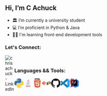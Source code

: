 ## Hi, I’m C Achuck
- 🏛️ I’m currently a university student
- 💻 I’m proficient in Python & Java 
- 👨‍💻 I'm learning front-end development tools

### Let's Connect:
[<img align="left" alt="chrisachuck - LinkedIn" width="30px" src="https://cdn.jsdelivr.net/npm/simple-icons@v3/icons/linkedin.svg" />][linkedin]
</br>
### Languages && Tools:
<img align="left" alt="Python" width="30px" src="https://github.com/cachuck/CS61BL-Personal/blob/08e4627508710597fec7d74299240156b9807fd0/pythonlogo.png" />
<img align="left" alt="Java" width="30px" src="https://github.com/cachuck/CS61BL-Personal/blob/08e4627508710597fec7d74299240156b9807fd0/javalogo.png" />
<img align="left" alt="HTML5" width="30px" src="https://raw.githubusercontent.com/github/explore/80688e429a7d4ef2fca1e82350fe8e3517d3494d/topics/html/html.png" />
<img align="left" alt="Git" width="30px" src="https://raw.githubusercontent.com/github/explore/80688e429a7d4ef2fca1e82350fe8e3517d3494d/topics/git/git.png" />
<img align="left" alt="GitHub" width="30px" src="https://raw.githubusercontent.com/github/explore/78df643247d429f6cc873026c0622819ad797942/topics/github/github.png" />
<img align="left" alt="Visual Studio Code" width="30px" src="https://raw.githubusercontent.com/github/explore/80688e429a7d4ef2fca1e82350fe8e3517d3494d/topics/visual-studio-code/visual-studio-code.png" />
<img align="left" alt="IntelliJ IDEA" width="30px" src="https://github.com/cachuck/CS61BL-Personal/blob/d89987765a003347922b8ce0afad8242798f9956/icon-intellij-idea.png" />

<!---
cachuck/cachuck is a ✨ special ✨ repository because its `README.md` (this file) appears on your GitHub profile.
You can click the Preview link to take a look at your changes.
--->
[linkedin]: https://www.linkedin.com/in/chrisachuck/
